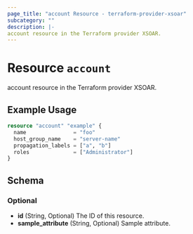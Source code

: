```yaml
---
page_title: "account Resource - terraform-provider-xsoar"
subcategory: ""
description: |-
account resource in the Terraform provider XSOAR.
---
```


# Resource `account`

account resource in the Terraform provider XSOAR.

## Example Usage

```terraform
resource "account" "example" {
  name               = "foo"
  host_group_name    = "server-name"
  propagation_labels = ["a", "b"]
  roles              = ["Administrator"]
}
```

## Schema

### Optional

- **id** (String, Optional) The ID of this resource.
- **sample_attribute** (String, Optional) Sample attribute.


